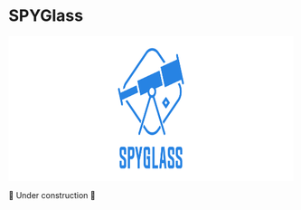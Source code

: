 # SPYGlass

<div align="center"><img src="https://raw.githubusercontent.com/SPYGlassMC/logo/main/banner.png" height="256px"></div>

🚧 Under construction 🚧
